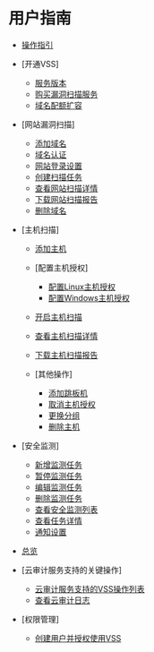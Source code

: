 # 用户指南

-   [操作指引](操作指引.md)
-   [开通VSS]
    -   [服务版本](服务版本.md)
    -   [购买漏洞扫描服务](购买漏洞扫描服务.md)
    -   [域名配额扩容](域名配额扩容.md)

-   [网站漏洞扫描]
    -   [添加域名](添加域名.md)
    -   [域名认证](域名认证.md)
    -   [网站登录设置](网站登录设置.md)
    -   [创建扫描任务](创建扫描任务.md)
    -   [查看网站扫描详情](查看网站扫描详情.md)
    -   [下载网站扫描报告](下载网站扫描报告.md)
    -   [删除域名](删除域名.md)

-   [主机扫描]
    -   [添加主机](添加主机.md)
    -   [配置主机授权]
        -   [配置Linux主机授权](配置Linux主机授权.md)
        -   [配置Windows主机授权](配置Windows主机授权.md)

    -   [开启主机扫描](开启主机扫描.md)
    -   [查看主机扫描详情](查看主机扫描详情.md)
    -   [下载主机扫描报告](下载主机扫描报告.md)
    -   [其他操作]
        -   [添加跳板机](添加跳板机.md)
        -   [取消主机授权](取消主机授权.md)
        -   [更换分组](更换分组.md)
        -   [删除主机](删除主机.md)


-   [安全监测]
    -   [新增监测任务](新增监测任务.md)
    -   [暂停监测任务](暂停监测任务.md)
    -   [编辑监测任务](编辑监测任务.md)
    -   [删除监测任务](删除监测任务.md)
    -   [查看安全监测列表](查看安全监测列表.md)
    -   [查看任务详情](查看任务详情.md)
    -   [通知设置](通知设置.md)

-   [总览](总览.md)
-   [云审计服务支持的关键操作]
    -   [云审计服务支持的VSS操作列表](云审计服务支持的VSS操作列表.md)
    -   [查看云审计日志](查看云审计日志.md)

-   [权限管理]
    -   [创建用户并授权使用VSS](创建用户并授权使用VSS.md)


